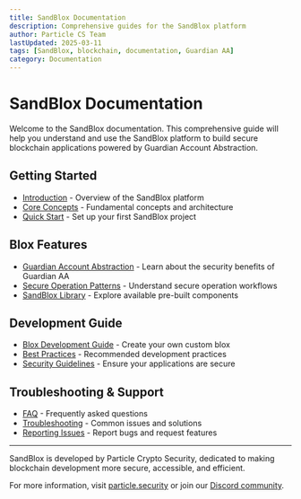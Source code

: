 ```yaml
---
title: SandBlox Documentation
description: Comprehensive guides for the SandBlox platform
author: Particle CS Team
lastUpdated: 2025-03-11
tags: [SandBlox, blockchain, documentation, Guardian AA]
category: Documentation
---
```


# SandBlox Documentation

Welcome to the SandBlox documentation. This comprehensive guide will help you understand and use the SandBlox platform to build secure blockchain applications powered by Guardian Account Abstraction.

## Getting Started

- [Introduction](/docs/introduction) - Overview of the SandBlox platform
- [Core Concepts](/docs/core-concepts) - Fundamental concepts and architecture
- [Quick Start](/docs/quick-start) - Set up your first SandBlox project

## Blox Features

- [Guardian Account Abstraction](/docs/particle-account-abstraction) - Learn about the security benefits of Guardian AA
- [Secure Operation Patterns](/docs/secure-operations) - Understand secure operation workflows
- [SandBlox Library](/docs/blox-library) - Explore available pre-built components

## Development Guide

- [Blox Development Guide](/docs/blox-development) - Create your own custom blox
- [Best Practices](/docs/best-practices) - Recommended development practices
- [Security Guidelines](/docs/security-guidelines) - Ensure your applications are secure

## Troubleshooting & Support

- [FAQ](/docs/faq) - Frequently asked questions
- [Troubleshooting](/docs/troubleshooting) - Common issues and solutions
- [Reporting Issues](/docs/reporting-issues) - Report bugs and request features

---

SandBlox is developed by Particle Crypto Security, dedicated to making blockchain development more secure, accessible, and efficient.

For more information, visit [particle.security](https://particle.security) or join our [Discord community](https://discord.gg/sandblox). 